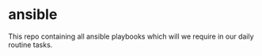 # ansible
This repo containing all ansible playbooks which will we require in our daily routine tasks. 

